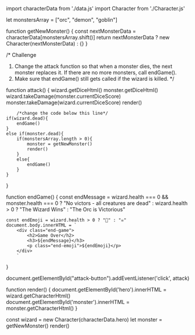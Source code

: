 import characterData from './data.js'
import Character from './Character.js'

let monstersArray = ["orc", "demon", "goblin"]

function getNewMonster() {
const nextMonsterData = characterData[monstersArray.shift()]
return nextMonsterData ? new Character(nextMonsterData) : {}
}

/\*
Challenge

1. Change the attack function so that when a monster dies,
   the next monster replaces it. If there are no more monsters,
   call endGame().
2. Make sure that endGame() still gets called if the wizard
   is killed.
   \*/

function attack() {
wizard.getDiceHtml()
monster.getDiceHtml()
wizard.takeDamage(monster.currentDiceScore)
monster.takeDamage(wizard.currentDiceScore)
render()

        /*change the code below this line*/
    if(wizard.dead){
        endGame()
    }
    else if(monster.dead){
        if(monstersArray.length > 0){
            monster = getNewMonster()
            render()
        }
        else{
            endGame()
        }
    }

}

function endGame() {
const endMessage = wizard.health === 0 && monster.health === 0 ?
"No victors - all creatures are dead" :
wizard.health > 0 ? "The Wizard Wins" :
"The Orc is Victorious"

    const endEmoji = wizard.health > 0 ? "🔮" : "☠️"
    document.body.innerHTML = `
        <div class="end-game">
            <h2>Game Over</h2>
            <h3>${endMessage}</h3>
            <p class="end-emoji">${endEmoji}</p>
        </div>
        `

}

document.getElementById("attack-button").addEventListener('click', attack)

function render() {
document.getElementById('hero').innerHTML = wizard.getCharacterHtml()
document.getElementById('monster').innerHTML = monster.getCharacterHtml()
}

const wizard = new Character(characterData.hero)
let monster = getNewMonster()
render()
